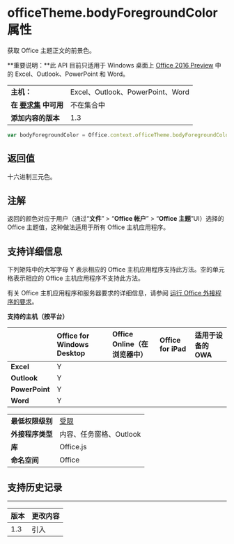 
# <a name="officetheme.bodyforegroundcolor-property"></a>officeTheme.bodyForegroundColor 属性
获取 Office 主题正文的前景色。

 **重要说明：**此 API 目前只适用于 Windows 桌面上 [Office 2016 Preview](https://products.office.com/en-us/office-2016-preview) 中的 Excel、Outlook、PowerPoint 和 Word。


|||
|:-----|:-----|
|**主机：**|Excel、Outlook、PowerPoint、Word|
|**在 [要求集](../../docs/overview/specify-office-hosts-and-api-requirements.md) 中可用**|不在集合中|
|**添加内容的版本**|1.3|



```js
var bodyForegroundColor = Office.context.officeTheme.bodyForegroundColor;
```


## <a name="return-value"></a>返回值

十六进制三元色。


## <a name="remarks"></a>注解

返回的颜色对应于用户（通过“**文件**” > “**Office 帐户**” > “**Office 主题**”UI）选择的 Office 主题值，这种做法适用于所有 Office 主机应用程序。


## <a name="support-details"></a>支持详细信息


下列矩阵中的大写字母 Y 表示相应的 Office 主机应用程序支持此方法。空的单元格表示相应的 Office 主机应用程序不支持此方法。

有关 Office 主机应用程序和服务器要求的详细信息，请参阅 [运行 Office 外接程序的要求](../../docs/overview/requirements-for-running-office-add-ins.md)。


**支持的主机（按平台）**


||**Office for Windows Desktop**|**Office Online（在浏览器中）**|**Office for iPad**|**适用于设备的 OWA**|
|:-----|:-----|:-----|:-----|:-----|
|**Excel**|Y||||
|**Outlook**|Y||||
|**PowerPoint**|Y||||
|**Word**|Y||||

|||
|:-----|:-----|
|**最低权限级别**|[受限](../../docs/develop/requesting-permissions-for-api-use-in-content-and-task-pane-add-ins.md)|
|**外接程序类型**|内容、任务窗格、Outlook|
|**库**|Office.js|
|**命名空间**|Office|

## <a name="support-history"></a>支持历史记录



****


|**版本**|**更改内容**|
|:-----|:-----|
|1.3|引入|
